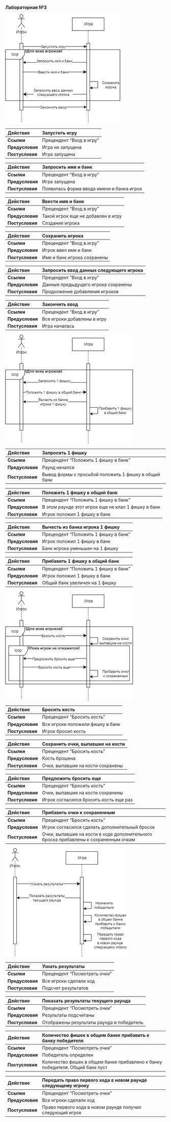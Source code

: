 ﻿**Лабораторная №3**

![Диаграмма](/images/lab3_1.png)  

|**Действие**|Запустить игру|
| :- | :- |
|**Ссылки**|Прецендент “Вход в игру”|
|**Предусловия**|Игра не запущена|
|**Постусловия**|Игра запущена|

|**Действие**|Запросить имя и банк|
| :- | :- |
|**Ссылки**|Прецендент “Вход в игру”|
|**Предусловия**|Игра запущена|
|**Постусловия**|Появилась форма ввода имени и банка игрок|

|**Действие**|Ввести имя и банк|
| :- | :- |
|**Ссылки**|Прецендент “Вход в игру”|
|**Предусловия**|Такой игрок еще не добавлен в игру|
|**Постусловия**|Создание игрока|

|**Действие**|Сохранить игрока|
| :- | :- |
|**Ссылки**|Прецендент “Вход в игру”|
|**Предусловия**|Игрок ввел имя и банк|
|**Постусловия**|Имя и банк игрока сохранены|



|**Действие**|Запросить ввод данных следующего игрока|
| :- | :- |
|**Ссылки**|Прецендент “Вход в игру”|
|**Предусловия**|Данные предыдущего игрока сохранены|
|**Постусловия**|Продолжение добавления игроков|

|**Действие**|Закончить ввод|
| :- | :- |
|**Ссылки**|Прецендент “Вход в игру”|
|**Предусловия**|Все игроки добавлены в игру|
|**Постусловия**|Игра началась|

![Диаграмма](/images/lab3_2.png) 

|**Действие**|Запросить 1 фишку|
| :- | :- |
|**Ссылки**|Прецендент “Положить 1 фишку в банк”|
|**Предусловия**|Раунд начался |
|**Постусловия**|Вывод формы с просьбой положить 1 фишку в общий банк|

|**Действие**|Положить 1 фишку в общий банк|
| :- | :- |
|**Ссылки**|Прецендент “Положить 1 фишку в банк”|
|**Предусловия**|В этом раунде этот игрок еще не клал 1 фишку в банк|
|**Постусловия**|Игрок положил 1 фишку в банк|

|**Действие**|Вычесть из банка игрока 1 фишку|
| :- | :- |
|**Ссылки**|Прецендент “Положить 1 фишку в банк”|
|**Предусловия**|Игрок положил 1 фишку в банк|
|**Постусловия**|Банк игрока уменьшен на 1 фишку|

|**Действие**|Прибавить 1 фишку в общий банк|
| :- | :- |
|**Ссылки**|Прецендент “Положить 1 фишку в банк”|
|**Предусловия**|Игрок положил 1 фишку в банк|
|**Постусловия**|Общий банк увеличен на 1 фишку|

![Диаграмма](/images/lab3_3.png) 

|**Действие**|Бросить кость|
| :- | :- |
|**Ссылки**|Прецендент “Бросить кость”|
|**Предусловия**|Все игроки положили фишку в банк|
|**Постусловия**|Игрок бросил кость|

|**Действие**|Сохранить очки, выпавшие на кости|
| :- | :- |
|**Ссылки**|Прецендент “Бросить кость”|
|**Предусловия**|Кость брошена|
|**Постусловия**|Очки, выпавшие на кости сохранены|

|**Действие**|Предложить бросить еще|
| :- | :- |
|**Ссылки**|Прецендент “Бросить кость”|
|**Предусловия**|Очки, выпавшие на кости сохранены|
|**Постусловия**|Игрок согласился бросить кость еще раз|





|**Действие**|Прибавить очки к сохраненным|
| :- | :- |
|**Ссылки**|Прецендент “Бросить кость”|
|**Предусловия**|Игрок согласился сделать дополнительный бросок|
|**Постусловия**|Очки, выпавшие на кости в ходе дополнительного броска прибавлены к сохраненным очкам|

![Диаграмма](/images/lab3_4.png) 

|**Действие**|Узнать результаты|
| :- | :- |
|**Ссылки**|Прецендент “Посмотреть очки”|
|**Предусловия**|Все игроки сделали ход|
|**Постусловия**|Подсчет результатов|

|**Действие**|Показать результаты текущего раунда|
| :- | :- |
|**Ссылки**|Прецендент “Посмотреть очки”|
|**Предусловия**|Результаты подсчитаны|
|**Постусловия**|Отображены результаты раунда и победитель|

|**Действие**|Количество фишек в общем банке прибавить к банку победителя|
| :- | :- |
|**Ссылки**|Прецендент “Посмотреть очки”|
|**Предусловия**|Победитель определен|
|**Постусловия**|Количество фишек в общем банке прибавлено к банку победителя. Общий банк пуст|

|**Действие**|Передать право первого хода в новом раунде следующему игроку|
| :- | :- |
|**Ссылки**|Прецендент “Посмотреть очки”|
|**Предусловия**|Все игроки сделали ход|
|**Постусловия**|Право первого хода в новом раунде получил следующий игрок|


